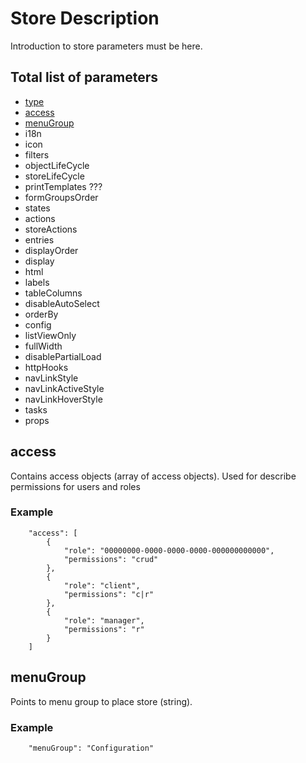 # Store Description

Introduction to store parameters must be here.

## Total list of parameters
* [type](./store.type.html)
* [access](./access.html)
* [menuGroup](./store.menugroup.html)
* i18n
* icon
* filters
* objectLifeCycle
* storeLifeCycle
* printTemplates ???
* formGroupsOrder
* states
* actions
* storeActions
* entries
* displayOrder
* display
* html
* labels
* tableColumns
* disableAutoSelect
* orderBy
* config
* listViewOnly
* fullWidth
* disablePartialLoad
* httpHooks
* navLinkStyle
* navLinkActiveStyle
* navLinkHoverStyle
* tasks
* props




<a name="type"></a>


<a name="access"></a>
## access
Contains access objects (array of access objects). Used for describe permissions for users and roles

### Example

```
    "access": [
        {
            "role": "00000000-0000-0000-0000-000000000000",
            "permissions": "crud"
        },
        {
            "role": "client",
            "permissions": "c|r"
        },
        {
            "role": "manager",
            "permissions": "r"
        }
    ]
```

<a name="menuGroup"></a>
## menuGroup
Points to menu group to place store (string).

### Example

```
    "menuGroup": "Configuration"
```